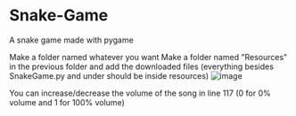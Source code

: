 # Snake-Game
A snake game made with pygame

Make a folder named whatever you want
Make a folder named "Resources" in the previous folder and add the downloaded files (everything besides SnakeGame.py and under should be inside resources)
![image](https://github.com/MrTallyMann/Snake-Game/assets/126008898/2f1b596b-693e-4e5c-84d3-7792cdbef53f)

You can increase/decrease the volume of the song in line 117 (0 for 0% volume and 1 for 100% volume)
